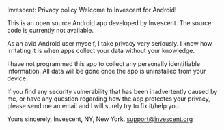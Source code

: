 Invescent: Privacy policy
Welcome to Invescent for Android!

This is an open source Android app developed by Invescent. The source code is currently not available.

As an avid Android user myself, I take privacy very seriously. I know how irritating it is when apps collect your data without your knowledge.

I have not programmed this app to collect any personally identifiable information. All data will be gone once the app is uninstalled from your device. 

If you find any security vulnerability that has been inadvertently caused by me, or have any question regarding how the app protectes your privacy, please send me an email and I will surely try to fix it/help you.

Yours sincerely,
Invescent,
NY, New York.
support@invescent.org
